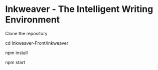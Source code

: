 # Inkweaver - The Intelligent Writing Environment

Clone the repository

cd Inkweaver-Front/inkweaver

npm install

npm start
